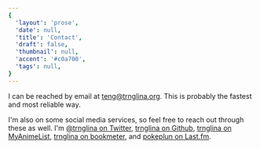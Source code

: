 ```yaml
---
{
  'layout': 'prose',
  'date': null,
  'title': 'Contact',
  'draft': false,
  'thumbnail': null,
  'accent': '#c0a700',
  'tags': null,
}
---
```


I can be reached by email at [teng@trnglina.org](mailto:teng@trnglina.org). This is probably the fastest and most reliable way.

I'm also on some social media services, so feel free to reach out through these as well. I'm <a href="https://twitter.com/trnglina" target="_blank" rel="noopener noreferrer">@trnglina on Twitter</a>, <a href="https://github.com/trnglina" target="_blank" rel="noopener noreferrer">trnglina on Github</a>, <a href="https://myanimelist.net/animelist/trnglina" target="_blank" rel="noopener noreferrer">trnglina on MyAnimeList</a>, <a href="https://bookmeter.com/users/1171178" target="_blank" rel="noopener noreferrer">trnglina on bookmeter</a>, and <a href="https://www.last.fm/user/pokeplun" target="_blank" rel="noopener noreferrer">pokeplun on Last.fm</a>.

